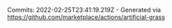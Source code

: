 Commits: 2022-02-25T23:41:19.219Z - Generated via https://github.com/marketplace/actions/artificial-grass
<br>
